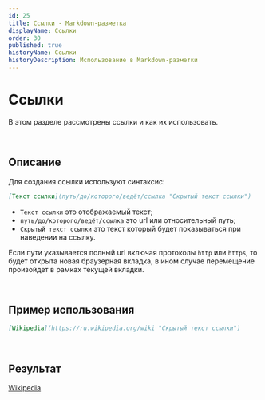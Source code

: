 ```yaml
---
id: 25
title: Ссылки - Markdown-разметка
displayName: Ссылки
order: 30
published: true
historyName: Ссылки
historyDescription: Использование в Markdown-разметки
---
```


# Ссылки
В этом разделе рассмотрены ссылки и как их использовать.

<br/>

## Описание
Для создания ссылки используют синтаксис:
```md
[Текст ссылки](путь/до/которого/ведёт/ссылка "Скрытый текст ссылки")
```
- `Текст ссылки` это отображаемый текст;
- `путь/до/которого/ведёт/ссылка` это url или относительный путь;
- `Скрытый текст ссылки` это текст который будет показываться при наведении на ссылку.

Если пути указывается полный url включая протоколы `http` или `https`, то будет открыта новая браузерная вкладка,
в ином случае перемещение произойдет в рамках текущей вкладки.

<br/>

## Пример использования

```md
[Wikipedia](https://ru.wikipedia.org/wiki "Скрытый текст ссылки")
```

<br/>

## Результат

[Wikipedia](https://ru.wikipedia.org/wiki "Скрытый текст ссылки")
